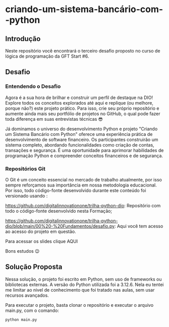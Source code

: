 # criando-um-sistema-bancário-com--python

## Introdução

Neste repositório você encontrará o terceiro desafio proposto no curso de lógica de programação da GFT Start #6.

## Desafio

### Entendendo o Desafio

Agora é a sua hora de brilhar e construir um perfil de destaque na DIO! Explore todos os conceitos explorados até aqui e replique (ou melhore, porque não?) este projeto prático. Para isso, crie seu próprio repositório e aumente ainda mais seu portfólio de projetos no GitHub, o qual pode fazer toda diferença em suas entrevistas técnicas 😎

Já dominamos o universo do desenvolvimento Python e projeto "Criando um Sistema Bancário com Python" oferece uma experiência prática de desenvolvimento de software financeiro. Os participantes construirão um sistema completo, abordando funcionalidades como criação de contas, transações e segurança. É uma oportunidade para aprimorar habilidades de programação Python e compreender conceitos financeiros e de segurança.

### Repositórios Git

O Git é um conceito essencial no mercado de trabalho atualmente, por isso sempre reforçamos sua importância em nossa metodologia educacional. Por isso, todo código-fonte desenvolvido durante este conteúdo foi versionado usando :

https://github.com/digitalinnovationone/trilha-python-dio: Repositório com todo o código-fonte desenvolvido nesta Formação;

https://github.com/digitalinnovationone/trilha-python-dio/blob/main/00%20-%20Fundamentos/desafio.py: Aqui você tem acesso ao acesso do projeto em questão.

Para acessar os slides clique AQUI

Bons estudos 😉

## Solução Proposta

Nessa solução, o projeto foi escrito em Python, sem uso de frameworks ou bibliotecas externas. A versão do Python utilizada foi a 3.12.6. Nela eu tentei me limitar ao nivel de conhecimento que foi tratado nas aulas, sem usar recursos avançados.

Para executar o projeto, basta clonar o repositório e executar o arquivo main.py, com o comando:

```bash
python main.py
```
